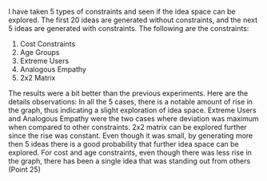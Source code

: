I have taken 5 types of constraints and seen if the idea space can be explored. The first 20 ideas are generated without constraints, and the next 5 ideas are generated with constraints. The following are the constraints:
1. Cost Constraints
2. Age Groups
3. Extreme Users
4. Analogous Empathy
5. 2x2 Matrix

The results were a bit better than the previous experiments. Here are the details observations:
In all the 5 cases, there is a notable amount of rise in the graph, thus indicating a slight exploration of idea space.
Extreme Users and Analogous Empathy were the two cases where deviation was maximum when compared to other constraints.
2x2 matrix can be explored further since the rise was constant. Even though it was small, by generating more then 5 ideas there is a good probability that further idea space can be explored.
For cost and age constraints, even though there was less rise in the graph, there has been a single idea that was standing out from others (Point 25)
